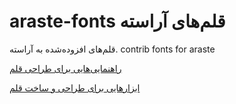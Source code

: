 # araste-fonts قلم‌های آراسته
قلم‌های افزوده‌شده به آراسته. contrib fonts for araste

[راهنمایی‌هایی برای طراحی قلم](./howto/README.md)

[ابزارهایی برای طراحی و ساخت قلم](./tools/)